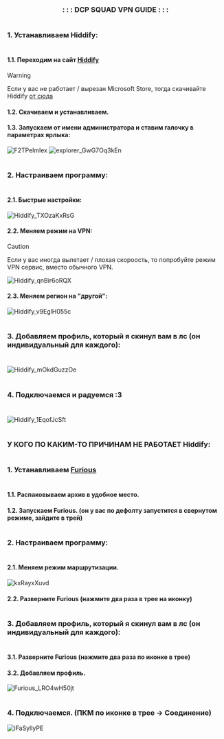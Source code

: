 <div align="center">
    <h3 align="center">: : : DCP SQUAD VPN GUIDE : : :</h3>
</div>

#
### 1. Устанавливаем Hiddify:
#
#### 1.1. Переходим на сайт [Hiddify](https://hiddify.com)
> [!WARNING]
> Если у вас не работает / вырезан Microsoft Store, тогда скачивайте Hiddify [от сюда](https://github.com/hiddify/hiddify-next/releases/download/v2.5.7/Hiddify-Windows-Portable-x64.zip)
#### 1.2. Скачиваем и устанавливаем.
#### 1.3. Запускаем от имени администратора и ставим галочку в параметрах ярлыка:
![F2TPelmlex](https://github.com/user-attachments/assets/71a08136-33ca-4c01-a0ad-3426d957f66e)
![explorer_GwG7Oq3kEn](https://github.com/user-attachments/assets/0050cc26-e463-46f0-a68b-383ca96987d1)
#
### 2. Настраиваем программу:
#
#### 2.1. Быстрые настройки:
![Hiddify_TXOzaKxRsG](https://github.com/user-attachments/assets/bdd59e04-4904-4ec2-93bb-19937b6bb34d)

#### 2.2. Меняем режим на VPN:
> [!CAUTION]
> Если у вас иногда вылетает / плохая скороость, то попробуйте режим VPN сервис, вместо обычного VPN.

![Hiddify_qnBir6oRQX](https://github.com/user-attachments/assets/71ac5f28-9ddf-47cd-a991-99341a75f94c)

#### 2.3. Меняем регион на "другой":
![Hiddify_v9EglH055c](https://github.com/user-attachments/assets/0b7ba2ed-14e6-49d2-a034-b839d0238278)
#
### 3. Добавляем профиль, который я скинул вам в лс (он индивидуальный для каждого):
#
![Hiddify_mOkdGuzzOe](https://github.com/user-attachments/assets/2adb2c12-d7ce-47f9-8107-05b41aa23005)
#
### 4. Подключаемся и радуемся :3
#
![Hiddify_1EqofJcSft](https://github.com/user-attachments/assets/dc7fcccf-ca24-4fed-b6c2-2e364f2861e3)

#
### У КОГО ПО КАКИМ-ТО ПРИЧИНАМ НЕ РАБОТАЕТ Hiddify:
#
### 1. Устанавливаем [Furious](https://github.com/LorenEteval/Furious/releases/download/0.4.7/Furious-0.4.7-windows10-amd64.zip)
#
#### 1.1. Распаковываем архив в удобное место.
#### 1.2. Запускаем Furious. (он у вас по дефолту запустится в свернутом режиме, зайдите в трей)
#
### 2. Настраиваем программу:
#
#### 2.1. Меняем режим маршрутизации.
![kxRayxXuvd](https://github.com/user-attachments/assets/77b67be1-3e8b-4a64-97db-e4380916d9a2)
#### 2.2. Разверните Furious (нажмите два раза в трее на иконку)
#
### 3. Добавляем профиль, который я скинул вам в лс (он индивидуальный для каждого):
#
#### 3.1. Разверните Furious (нажмите два раза по иконке в трее)
#### 3.2. Добавляем профиль.
![Furious_LRO4wH50jt](https://github.com/user-attachments/assets/b607e4ba-623e-4ab3-bb8e-900deb8fb303)
#
### 4. Подключаемся. (ПКМ по иконке в трее -> Соединение)
![iFaSyllyPE](https://github.com/user-attachments/assets/bfd72941-b36f-4d2e-8fca-1779a3a68df2)
